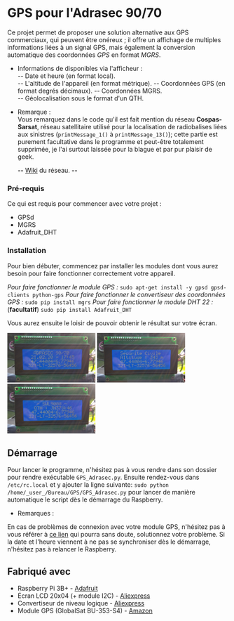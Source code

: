 
# GPS pour l'Adrasec 90/70
  
Ce projet permet de proposer une solution alternative aux GPS commerciaux, qui peuvent être onéreux ; il offre un affichage de multiples informations liées à un signal GPS, mais également la conversion automatique des coordonnées _GPS_ en format _MGRS_.  
  
* Informations de disponibles via l'afficheur :  
-- Date et heure (en format local).  
-- L'altitude de l'appareil (en format métrique).
-- Coordonnées GPS (en format degrés décimaux). 
-- Coordonnées MGRS.  
-- Géolocalisation sous le format d'un QTH.

* Remarque :  
Vous remarquez dans le code qu'il est fait mention du réseau **Cospas-Sarsat**, réseau satellitaire utilisé pour la localisation de radiobalises liées aux sinistres (``printMessage_1()`` à ``printMessage_13()``); cette partie est purement facultative dans le programme et peut-être totalement supprimée, je l'ai surtout laissée pour la blague et par pur plaisir de geek.

  **--** [Wiki](https://fr.wikipedia.org/wiki/Cospas-Sarsat) du réseau. **--**

### Pré-requis

Ce qui est requis pour commencer avec votre projet :
- GPSd
- MGRS
- Adafruit_DHT

### Installation

Pour bien débuter, commencez par installer les modules dont vous aurez besoin pour faire fonctionner correctement votre appareil.

_Pour faire fonctionner le module GPS :_
``sudo apt-get install -y gpsd gpsd-clients python-gps``
_Pour faire fonctionner le convertiseur des coordonnées GPS :_
``sudo pip install mgrs``
_Pour faire fonctionner le module DHT 22 :_ (**facultatif**)
``sudo pip install Adafruit_DHT``

Vous aurez ensuite le loisir de pouvoir obtenir le résultat sur votre écran.

<img src="https://raw.githubusercontent.com/Raxgahrax/GPS_Adrasec/master/Images/Screen_1.jpg" height= "113"> <img src="https://raw.githubusercontent.com/Raxgahrax/GPS_Adrasec/master/Images/Screen_2.jpg" height= "113"> <img src="https://raw.githubusercontent.com/Raxgahrax/GPS_Adrasec/master/Images/Screen_3.jpg" height= "113">

## Démarrage

Pour lancer le programme, n'hésitez pas à vous rendre dans son dossier pour rendre exécutable ``GPS_Adrasec.py``.
Ensuite rendez-vous dans ``/etc/rc.local`` et y ajouter la ligne suivante:
``sudo python /home/_user_/Bureau/GPS/GPS_Adrasec.py`` pour lancer de manière automatique le script dès le démarrage du Raspberry.

* Remarques :

En cas de problèmes de connexion avec votre module GPS, n'hésitez pas à vous référer à [ce lien](https://stackoverflow.com/a/34967951) qui pourra sans doute, solutionnez votre problème.
Si la date et l'heure viennent à ne pas se synchroniser dès le démarrage, n'hésitez pas à relancer le Raspberry.

## Fabriqué avec

* Raspberry Pi 3B+ - [Adafruit](https://www.adafruit.com/product/3775)
* Écran LCD 20x04 (+ module I2C) - [Aliexpress](https://fr.aliexpress.com/item/710350488.html?spm=a2g0s.9042311.0.0.481f6c37MmyCNt)
* Convertiseur de niveau logique - [Aliexpress](https://fr.aliexpress.com/item/32996331532.html?spm=a2g0s.9042311.0.0.481f6c37MmyCNt)
* Module GPS (GlobalSat BU-353-S4) - [Amazon](https://www.amazon.fr/GlobalSat-BU-353-S4-R%C3%A9cepteur-SiRF-Star/dp/B008200LHW)

